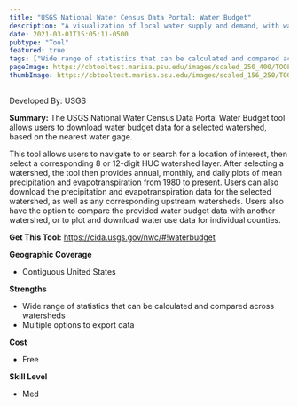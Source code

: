 ```yaml
---
title: "USGS National Water Census Data Portal: Water Budget"
description: "A visualization of local water supply and demand, with water use and availability statistics summarized by HUC and by county."
date: 2021-03-01T15:05:11-0500
pubtype: "Tool"
featured: true
tags: ["Wide range of statistics that can be calculated and compared across watersheds", "Multiple options to export data"]
pageImage: https://cbtooltest.marisa.psu.edu/images/scaled_250_400/TOOLID_55.1_ScreenCapture-1.png
thumbImage: https://cbtooltest.marisa.psu.edu/images/scaled_156_250/TOOLID_55.1_ScreenCapture-1.png
---
```

Developed By: USGS

**Summary:** The USGS National Water Census Data Portal Water Budget tool allows users to download water budget data for a selected watershed, based on the nearest water gage. 

This tool allows users to navigate to or search for a location of interest, then select a corresponding 8 or 12-digit HUC watershed layer. After selecting a watershed, the tool then  provides annual, monthly, and daily plots of mean precipitation and evapotranspiration from 1980 to present. Users can also download the precipitation and evapotranspiration data for the selected watershed, as well as any corresponding upstream watersheds. Users also have the option to compare the provided water budget data with another watershed, or to plot and download water use data for individual counties.

__**Get This Tool:**__ https://cida.usgs.gov/nwc/#!waterbudget

__**Geographic Coverage**__
- Contiguous United States

__**Strengths**__
-  Wide range of statistics that can be calculated and compared across watersheds
-   Multiple options to export data

__**Cost**__
- Free

__**Skill Level**__
- Med
